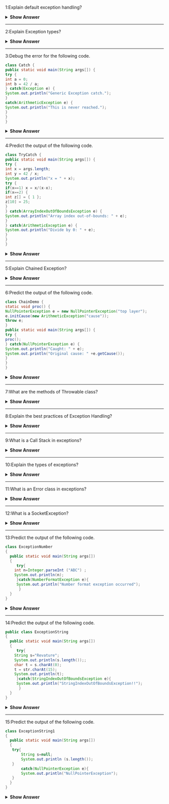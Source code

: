 1:Explain default exception handling? 
<details><summary><b> Show Answer</b></summary>
default exception handling
<details><summary><b> Explanation</b></summary>
Whenever an exception has occurred, the method creates an Object known as an Exception Object and hands it off to the run-time system(JVM). The exception object contains the name and description of the exception and the current state of the program where the exception has occurred. Creating the Exception Object and handling it in the run-time system is called throwing an Exception. There might be a list of the methods that had been called to get to the method where an exception occurred. This ordered list of the methods is called Call Stack. The run-time system searches the call stack to find the method that contains a block of code that can handle the occurred exception. The block of the code is called an Exception handler.The run-time system starts searching from the method in which the exception occurred, and proceeds through the call stack in the reverse order in which methods were called.If it finds an appropriate handler, then it passes the occurred exception to it. An appropriate handler means the type of the exception object thrown matches the type of the exception object it can handle.
If the run-time system searches all the methods on the call stack and couldn’t have found the appropriate handler, then the run-time system handover the Exception Object to the default exception handler, which is part of the run-time system. 
</details>
</details>

---

2:Explain Exception types? 
<details><summary><b> Show Answer</b></summary>
Types of exceptions
<details><summary><b> Explanation</b></summary>
All exception types are subclasses of the built-in class Throwable. Which
is at the top of the exception class hierarchy. Immediately below Throwable class, there are two subclasses that partition exceptions into two distinct branches. One branch is headed by Exception. This class is used for exceptional conditions that user programs should catch. This is also the class that you will subclass to create your own custom exception
types. The another subclass of Exception is  RuntimeException class and 
exceptions of this type are automatically defined for the programs that you write and include things such as divide by zero,array index bounds.
The other branch is topped by Error, which defines exceptions that are not expected to be caught under normal circumstances by your program. Exceptions of type Error are used by the Java run-time system to indicate errors having to do with the run-time environment, itself. Stack overflow is an example of such an error.
</details>
</details>

---

3:Debug the error for the following code.
 ``` java 
class Catch {
public static void main(String args[]) {
try {
int a = 0;
int b = 42 / a;
} catch(Exception e) {
System.out.println("Generic Exception catch.");
}
catch(ArithmeticException e) { 
System.out.println("This is never reached.");
}
}
}
```
<details><summary><b> Show Answer</b></summary>
reverse the order of the catch statements.
<details><summary><b> Explanation</b></summary>

```java
catch(ArithmeticException e) { 
System.out.println("This is never reached.");
}
catch(Exception e) {
System.out.println("Generic Exception catch.");
}
```
	
</details>
</details>

---

4:Predict the output of  the following code.
 ``` java 
class TryCatch {
public static void main(String args[]) {
try {
int x = args.length;
int y = 42 / x;
System.out.println("x = " + x);
try { 
if(x==1) x = x/(x-x); 
if(x==2) {
int z[] = { 1 };
z[10] = 25; 
}
} catch(ArrayIndexOutOfBoundsException e) {
System.out.println("Array index out-of-bounds: " + e);
}
} catch(ArithmeticException e) {
System.out.println("Divide by 0: " + e);
}
}
}
```
<details><summary><b> Show Answer</b></summary>
<details><summary><b> Explanation</b></summary>
	
```java
C:\>java TryCatch
Divide by 0: java.lang.ArithmeticException: / by zero
C:\>java TryCatch One
a = 1
Divide by 0: java.lang.ArithmeticException: / by zero
C:\>java TryCatch One Two
a = 2
Array index out-of-bounds:
java.lang.ArrayIndexOutOfBoundsException
```
	
</details>
</details>

---

5:Explain Chained Exception? 
<details><summary><b> Show Answer</b></summary>
Chained exceptions
<details><summary><b> Explanation</b></summary>
The chained exception feature allows you to associate another exception with an exception.This second exception describes the cause of the first exception. For example,In a situation where a method throws an ArithmeticException because of an attempt to divide by zero. However, the actual cause of the problem was that an I/O error occurred, which caused the divisor to be set improperly. Although the method must certainly throw
an ArithmeticException, since that is the error that occurred, you might also want to let the calling code know that the underlying cause was an I/O error. Chained exceptions let you handle this, and any other situation in which layers of exceptions exist.
</details>
</details>

---

6:Predict the output of  the following code.
 ``` java 
class ChainDemo {
static void proc() {
NullPointerException e = new NullPointerException("top layer");
e.initCause(new ArithmeticException("cause"));
throw e;
}
public static void main(String args[]) {
try {
proc();
} catch(NullPointerException e) {
System.out.println("Caught: " + e);
System.out.println("Original cause: " +e.getCause());
}
}
}
```
<details><summary><b> Show Answer</b></summary>
Chained Exceptions
<details><summary><b> Explanation</b></summary>
	
```java
Caught: java.lang.NullPointerException: top layer
Original cause: java.lang.ArithmeticException: cause
```
	
</details>
</details>

---

7:What are the methods of Throwable class? 
<details><summary><b> Show Answer</b></summary>
methods of Throwable class
<details><summary><b> Explanation</b></summary>
	
`public String getMessage()` – This method returns the message String of Throwable and the message can be provided while creating the exception through its constructor.
	
`public String getLocalizedMessage() ` – This method is provided so that subclasses can override it to provide a locale-specific message to the calling program. Throwable class implementation of this method use getMessage() method to return the exception message.
	
`public synchronized Throwable getCause() ` – This method returns the cause of the exception or null if the cause is unknown.
	
`public String toString()` – This method returns the information about Throwable in String format, the returned String contains the name of Throwable class and localized message.
	
`public void printStackTrace()` – This method prints the stack trace information to the standard error stream, this method is overloaded and we can pass PrintStream or PrintWriter as an argument to write the stack trace information to the file or stream.
	
</details>
</details>

---

8:Explain the best practices  of Exception Handling? 
<details><summary><b> Show Answer</b></summary>
	
best practices  of Exception Handling
	
<details><summary><b> Explanation</b></summary>
	
– Base classes of Exception hierarchy don’t provide any useful information, that’s why Java has so many exception classes, such as IOException with further sub-classes as FileNotFoundException, EOFException, etc. We should always throw and catch specific exception classes so that caller will know the root cause of the exception easily and process them. This makes debugging easy and helps client applications handle exceptions appropriately.
	
– Since java enforces to either handle the checked exception or to declare it in the method signature, sometimes developers tend to catch the exception and log the error. But this practice is harmful because the caller program doesn’t get any notification for the exception. We should catch exceptions only when we can handle them appropriately.While implementing any feature, we should always throw exceptions back to the caller and let them decide how to handle it.
	
– Since exceptions halt the processing of the program, we should close all the resources in finally block.
	
– We should always log exception messages and while throwing exceptions provide a clear message so that caller will know easily why the exception occurred. We should always avoid an empty catch block that just consumes the exception and doesn’t provide any meaningful details of the exception for debugging.

– It’s always better to define an exception handling strategy at the design time and rather than throwing and catching multiple exceptions, we can create a custom exception with an error code and the caller program can handle these error codes. It’s also a good idea to create a utility method to process different error codes and use them.
	
– When you create your custom exception, make sure it ends with Exception so that it will be clear from the name itself that it’s an exception class. 
	
– Exceptions are costly and sometimes it’s not required to throw exceptions at all and we can return a boolean variable to the caller program to indicate whether an operation was successful or not. This is helpful where the operation is optional and you don’t want your program to get stuck because it fails. 
	
</details>
</details>

---

9:What is a Call Stack in exceptions? 
<details><summary><b> Show Answer</b></summary>
The call stack is the ordered list of methods that had been called to get to a specific method.These are the methods which were called to get to the method in which the error occurred.
</details>

---

10:Explain the types of exceptions? 
<details><summary><b> Show Answer</b></summary>
Types of exceptions
<details><summary><b> Explanation</b></summary>
	
- ArithmeticException is thrown when an exceptional condition has occurred in an arithmetic operation.
	
- ArrayIndexOutOfBoundsException is thrown to indicate that an array has been accessed with an illegal index. The index is either negative or greater than or equal to the size of the array.
	
- ClassNotFoundException is raised when we try to access a class whose definition is not found.
	
- FileNotFoundException is raised when a file is not accessible or does not open.
	
- IOException is thrown when an input-output operation is failed or interrupted.
	
- InterruptedException is thrown when a thread is waiting, sleeping, or doing some processing, and it is interrupted.
	
</details>
</details>

---

11:What is an Error class in exceptions? 
<details><summary><b> Show Answer</b></summary>
Error class in exceptions
<details><summary><b> Explanation</b></summary>
An Error class in exception handling is a subclass of Throwable which represents a serious problem that a reasonable application should not try to catch. The method does not have to declare an Error or any of its subclasses in its throws clause for it to be thrown during the execution of a method. The most common subclasses of the Error class are Java OutOfMemoryError and StackOverflowError classes.
</details>
</details>

---

12:What is a SocketException? 
<details><summary><b> Show Answer</b></summary>
SocketException
<details><summary><b> Explanation</b></summary>
SocketException occurs on the server-side when the client closed the socket connection before the response could be returned over the socket. For example, by quitting the browser before the response was retrieved. Connection reset simply means that a TCP(Tranmission control protocol) reset  was received. 
</details>
</details>

---

13:Predict the output of  the following code.
 ``` java 
class ExceptionNumber
{
   public static void main(String args[])
   {
      try{
	 int n=Integer.parseInt ("ABC") ;
	 System.out.println(n);
      }catch(NumberFormatException e){
	  System.out.println("Number format exception occurred");
       }
   }
}
```
<details><summary><b> Show Answer</b></summary>
Number format exception occurred
</details>

---

14:Predict the output of  the following code.
 ``` java 
public class ExceptionString
{
   public static void main(String args[])
   {
      try{
	 String s="Revature";
	 System.out.println(s.length());;
	 char t = s.charAt(0);
	 t = str.charAt(15);
	 System.out.println(t);
      }catch(StringIndexOutOfBoundsException e){
	  System.out.println("StringIndexOutOfBoundsException!!");
       }
   }
}
```
<details><summary><b> Show Answer</b></summary>
StringIndexOutOfBoundsException
</details>

---

15:Predict the output of  the following code.
 ``` java 
class ExceptionString1
{
   public static void main(String args[])
   {
	try{
		String s=null;
		System.out.println (s.length());
	}
        catch(NullPointerException e){
		System.out.println("NullPointerException");
	}
   }
}
```
<details><summary><b> Show Answer</b></summary>
NullPointerException
</details>

